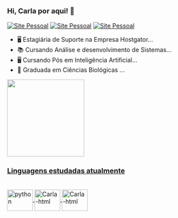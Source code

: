 ### Hi, Carla por aqui!  👋

[![Site Pessoal](https://img.shields.io/badge/website-000000?style=for-the-badge&logo=About.me&logoColor=white)](https://karlaalmeida.tech/)
[![Site Pessoal](https://img.shields.io/badge/Gmail-D14836?style=for-the-badge&logo=gmail&logoColor=white)](karlaamdfat@gmail.com)
[![Site Pessoal](https://img.shields.io/badge/LinkedIn-0077B5?style=for-the-badge&logo=linkedin&logoColor=white)](https://www.linkedin.com/in/carlaaalmeidapaula)


- 🖥️  Estagiária de Suporte na Empresa Hostgator...
- 📚  Cursando Análise e desenvolvimento de Sistemas...
- 🖥️  Cursando Pós em Inteligência Artificial...
- 🌱  Graduada em Ciências Biológicas ...

 <div>
  <a href="https://github.com/carlaallmeida">
  <img height="180em" src="https://github-readme-stats.vercel.app/api?username=carlaallmeida&show_icons=true&theme=tokyonight&include_all_commits=true&count_private=true"/>
 <div> 
 
  ###  Linguagens estudadas atualmente

  <div style="display: inline_block"><br> 
  <img align="center" alt="python" height="50" width="60" <img src="https://img.shields.io/badge/Python-3776AB?style=for-the-badge&logo=python&logoColor=white">   
  <img align="center" alt="Carla-html" height="50" width="60" <img src="https://img.shields.io/badge/HTML5-E34F26?style=for-the-badge&logo=html5&logoColor=white" />
  <img align="center" alt="Carla-html" height="50" width="60"  <img src="https://img.shields.io/badge/CSS-239120?&style=for-the-badge&logo=css3&logoColor=white" />
